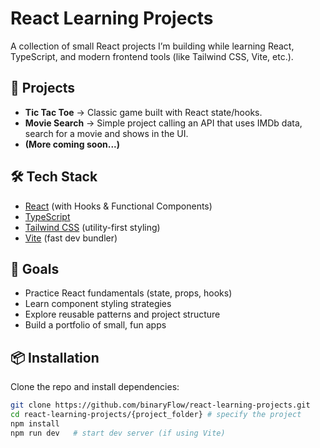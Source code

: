 # React Learning Projects

A collection of small React projects I’m building while learning React, TypeScript, and modern frontend tools (like Tailwind CSS, Vite, etc.).

## 🚀 Projects

- **Tic Tac Toe** → Classic game built with React state/hooks. 
- **Movie Search** → Simple project calling an API that uses IMDb data, search for a movie and shows in the UI.    
- **(More coming soon...)**

## 🛠️ Tech Stack

- [React](https://react.dev/) (with Hooks & Functional Components)  
- [TypeScript](https://www.typescriptlang.org/)  
- [Tailwind CSS](https://tailwindcss.com/) (utility-first styling)  
- [Vite](https://vitejs.dev/) (fast dev bundler)  

## 🎯 Goals

- Practice React fundamentals (state, props, hooks)  
- Learn component styling strategies  
- Explore reusable patterns and project structure  
- Build a portfolio of small, fun apps  

## 📦 Installation

Clone the repo and install dependencies:

```bash
git clone https://github.com/binaryFlow/react-learning-projects.git
cd react-learning-projects/{project_folder} # specify the project
npm install
npm run dev   # start dev server (if using Vite)